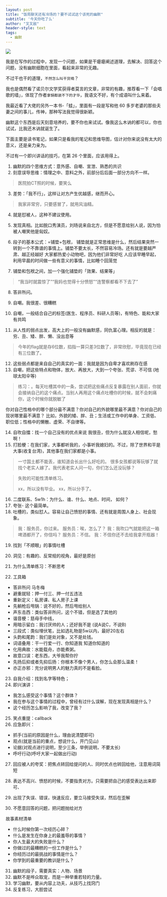 ```yaml
---
layout: post
title: "饭局聊天还有冷场的？要不试试这个该死的幽默"
subtitle: '今天你吃了么'
author: "叉叉敌"
header-style: text
tags:
  - 幽默
---
```


![](https://gitee.com/chasays/mdPic/raw/master/uPic/20211220165529.png)

我是在写作的过程中，发现一个问题，如果是干瘪瘪阐述道理，去解决、回答这个问题，没有幽默细胞在里面，看起来非常的无趣。

不过干也干的道理，`不然怎么叫干货喃`？

我也是偶然看了诺贝尔文学奖获得者莫言的文章，非常的有趣，推荐看一下「会唱歌的墙」，体现了作者`拿锅都装不下的才华`，我语文不好，有个成语叫什么来着。


我最近看了大佬的另外一本书-「蛙」，里面有一段是写和他 60 多岁老婆的那些夫妻之间的事儿，传神，那种写法我觉得很新颖。

幽默这个东西是后天刻意培养的，要不你也来试试。像我这么木讷的都可以，你也试试，比我还木讷就诞生了。



下面主要是读书笔记，如果只是看我的笔记和思维导图，估计对你来说没有太大的意义，还是亲力亲为。

不过有一个即兴讲话的技巧，在第 26 个里面，应该用得上。

1. 幽默的四个思维方式：意外感、自嘲、宣泄、熟悉的共识
2. 刻意误导思维：情理之中、意料之外，前部分后后面一部分方向不一样。
> 医院拍CT照的时候，要笑么
3. 差势：「我不行」，这样让对方产生优越感，继而开心。
>我家非常穷，只要感冒了，就用风油精。
4. 就是怼被人，这种不建议使用。
5. 发现真相。比如脱口秀演员，刘旸说来自北方，但是不愿意给别人说，因为怕被人嘲笑他是匈奴。


6. 段子的基本公式：=铺垫+包袱， 铺垫就是正常思维是什么，然后结果突然一转到一个不靠谱的事情上。铺垫不要太长，不然容易冷场。还有就是要越严肃、越正经越好
大家都热爱小动物吧，因为他们非常好吃
人应该早睡早起，利用早晨的时间做一些有意义的事情，比如睡个回笼觉
7. 铺垫和包袱之间，加一个强化铺垫的「效果、结果等」
>“我当时就震惊了”“我妈也觉得十分愤怒”“连警察都看不下去了”
8. 答非所问。

9. 自嘲。我很差、很糟糕
10. 自嘲，一般结合自己的标签(医生、程序员、科研人员等)，有特色、能和大家有共鸣
11. 从人性的弱点出发，高大上的一般没有幽默感，同仇富心理。相反的就是：穷、丑、矮、胖、懒、没出息等
>今年的flag就是存6位数，掐指一算只差3位数了，非常欣慰，毕竟现在已经有三位数了。
12. 这些弱点都是来自自己的真实的一面：我就是因为自卑才喜欢刷存在感
13. 自嘲，把这些特点和物体，放大、再放大，大到一个夸张、荒谬、不可信 (地球太阳伞等)

>练习：。每天吐槽其中的一条，尝试把这些痛点反复暴露在别人面前，你就会接纳自己的这个痛点。当别人再用这个痛点吐槽你的时候，就不会刺痛你，这个时候你就脱敏了

你对自己性格中的哪个部分最不满意？你对自己的外貌哪里最不满意？你对自己的现状哪里最不满意？
比如，外貌的矮、胖、丑；生活或工作中的单身、工资低、职位低；性格中的懒散、虚荣、不自律等。


14. 自吹自擂：找一个自己没有的优点来说
我很丑，但为什么就没人相信呢，愁啊！
15. 打脸梗：在我们家，大事都听我的，小事听我媳妇的。不过，除了世界和平是大事(收复台湾)，其他事在我们家都是小事。
>一寸国土都不能丢，谁知道会长出什么好吃的。
很多女孩都说等玩够了就找个老实人嫁了。我代表老实人问一句，你们怎么还没玩够？

>失败的可能性清单练习。 
>
>xx，所以没有毕业。
xx，所以分手了。


16. 二度联系、5w1h：为什么、谁、什么、地点、时间， 如何？
17. 夸张- 这个最简单。
18. 吐槽的，类似怼人。容易让自己愤怒的事情、还有就是周围人身上、社会现象。
>我：服务员，你过来。
服务员：唉，怎么了？
我：我吹口气就能把这一箱啤酒都开了，你信吗？
服务员：不信。
我：不信你还不去给我拿开瓶器！
19. 找到「不顺眼」的事情吐槽

20. 洞见：有趣的、反常规的视角，最好是原创
21. 为什么清单练习：不断思考

22. 工具箱
- 答非所问 马冬梅
- 避重就轻：押一付三、押一付五违法
- 重新定义：私房课、私人房子上课
- 先躺枪后甩锅：说不好的，然后甩给别人
- 声东击西：类似答非所问，这个不错，但是选了其他的
- 谐音梗：慈母手中线， 
- 用暗示留白：我讨厌帅的人；还好我不是 (说A说C，不说B)
- 三段式：类似埋伏笔，比如选礼物是5w以内，最好20左右
- 头韵和尾韵：我们是处对象，又不是处钱。
- 词语叠用：干一行爱一行、你知道我 知道你知道的
- 化用典故：水能载舟，亦能煮粥。
- 故意口误：老东西，大爷我帮你拧
- 先扬后抑或者先抑后扬：你根本不像个男人，你怎么会那么温柔！
- 亦正亦邪：充分说明男人的魅力真的不是看脸。

23. 自我介绍：找到名字等特色；
24. 即兴演讲：
- 我怎么感受这个事情？这个群体？
- 我在参与这个事情的过程中，曾经有过什么误解，现在发现真相是什么？
- 这个经历怎么影响了我，改变了我？
25. 笑点重提：callback
26. 应急即兴：
- 抓手(当前的原因是什么，理由说清楚即可)
- 观点(就是当前的重点，想说什么，开门见山)
- 论据(对观点进行说明，至少三条，举例说明，不要太长)
- 呼吁行动(呼吁大家一起做出行动)
27. 回应被人的夸奖：把焦点转回给提问的人、同时优点也转回给他，注意用词简短
28. 表达不高兴、愤怒的时候，不要指责对方。只需要把自己的感受表达出来即可、


29. 出现了失误、错误，快速反应，要立马接受失误，然后在歪解
30. 不愿意回答的问题，把问题抛给对方

故事素材清单
- 什么时候你第一次经历心碎？
- 什么是发生在你身上的最羞辱的事情？
- 你人生最大的失败是什么？
- 你做过的最糟糕的一份工作是什么？
- 你经历过的最挑战的事情是什么？
- 你学到的最重要的教训是什么？

31. 幽默的段子，需要真实：人物、场景
32. 幽默不是哗众取宠，而是一种举重若轻的力量。
33. 学习幽默，要从内容上功夫，从技巧上找窍门
34. 反复练习，大胆尝试
